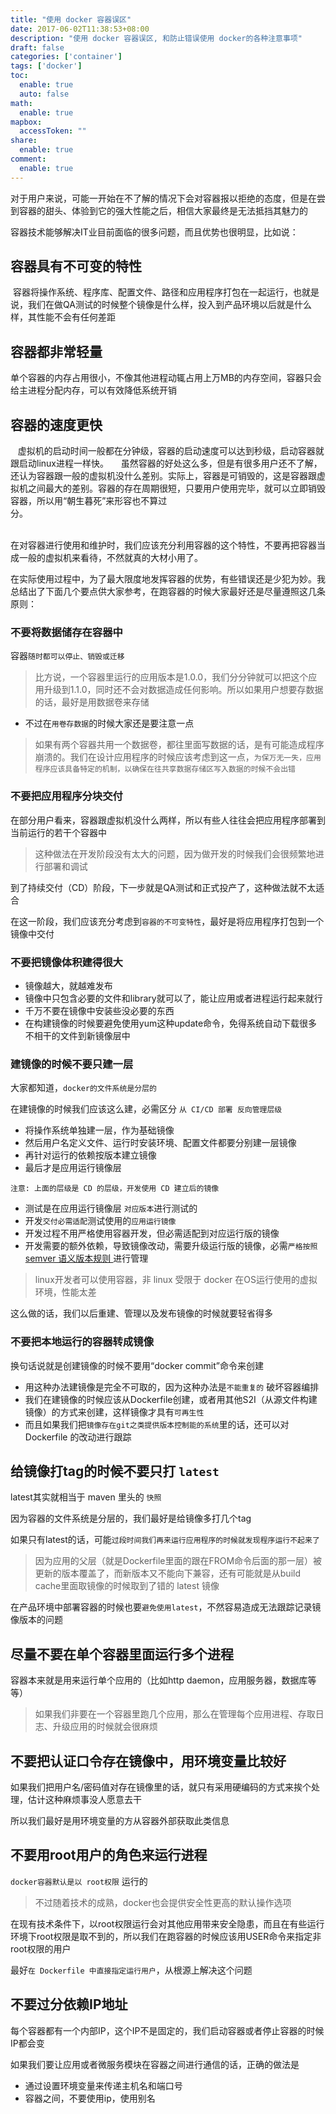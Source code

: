 ```yaml
---
title: "使用 docker 容器误区"
date: 2017-06-02T11:38:53+08:00
description: "使用 docker 容器误区, 和防止错误使用 docker的各种注意事项"
draft: false
categories: ['container']
tags: ['docker']
toc:
  enable: true
  auto: false
math:
  enable: true
mapbox:
  accessToken: ""
share:
  enable: true
comment:
  enable: true
---
```


对于用户来说，可能一开始在不了解的情况下会对容器报以拒绝的态度，但是在尝到容器的甜头、体验到它的强大性能之后，相信大家最终是无法抵挡其魅力的

容器技术能够解决IT业目前面临的很多问题，而且优势也很明显，比如说：

## 容器具有不可变的特性

 容器将操作系统、程序库、配置文件、路径和应用程序打包在一起运行，也就是说，我们在做QA测试的时候整个镜像是什么样，投入到产品环境以后就是什么样，其性能不会有任何差距

## 容器都非常轻量

单个容器的内存占用很小，不像其他进程动辄占用上万MB的内存空间，容器只会给主进程分配内存，可以有效降低系统开销

## 容器的速度更快

   虚拟机的启动时间一般都在分钟级，容器的启动速度可以达到秒级，启动容器就跟启动linux进程一样快。
    虽然容器的好处这么多，但是有很多用户还不了解，还认为容器跟一般的虚拟机没什么差别。实际上，容器是可销毁的，这是容器跟虚拟机之间最大的差别。容器的存在周期很短，只要用户使用完毕，就可以立即销毁容器，所以用“朝生暮死”来形容也不算过分。                                                                                                                                                 

在对容器进行使用和维护时，我们应该充分利用容器的这个特性，不要再把容器当成一般的虚拟机来看待，不然就真的大材小用了。

在实际使用过程中，为了最大限度地发挥容器的优势，有些错误还是少犯为妙。我总结出了下面几个要点供大家参考，在跑容器的时候大家最好还是尽量遵照这几条原则：

### 不要将数据储存在容器中

容器`随时都可以停止、销毁或迁移`

> 比方说，一个容器里运行的应用版本是1.0.0，我们分分钟就可以把这个应用升级到1.1.0，同时还不会对数据造成任何影响。所以如果用户想要存数据的话，最好是用数据卷来存储

- 不过在`用卷存数据`的时候大家还是要注意一点

> 如果有两个容器共用一个数据卷，都往里面写数据的话，是有可能造成程序崩溃的。我们在设计应用程序的时候应该考虑到这一点，`为保万无一失，应用程序应该具备特定的机制，以确保在往共享数据存储区写入数据的时候不会出错`

### 不要把应用程序分块交付

在部分用户看来，容器跟虚拟机没什么两样，所以有些人往往会把应用程序部署到当前运行的若干个容器中

> 这种做法在开发阶段没有太大的问题，因为做开发的时候我们会很频繁地进行部署和调试

到了持续交付（CD）阶段，下一步就是QA测试和正式投产了，这种做法就不太适合

在这一阶段，我们应该充分考虑到`容器的不可变特性`，最好是将应用程序打包到一个镜像中交付

### 不要把镜像体积建得很大

- 镜像越大，就越难发布
- 镜像中只包含必要的文件和library就可以了，能让应用或者进程运行起来就行
- 千万不要在镜像中安装些没必要的东西
- 在构建镜像的时候要避免使用yum这种update命令，免得系统自动下载很多不相干的文件到新镜像层中

### 建镜像的时候不要只建一层

大家都知道，`docker的文件系统是分层的`

在建镜像的时候我们应该这么建，必需区分 `从 CI/CD 部署 反向管理层级`

- 将操作系统单独建一层，作为基础镜像
- 然后用户名定义文件、运行时安装环境、配置文件都要分别建一层镜像
- 再针对运行的依赖按版本建立镜像
- 最后才是应用运行镜像层

`注意: 上面的层级是 CD 的层级，开发使用 CD 建立后的镜像`

- 测试是在应用运行镜像层 `对应版本`进行测试的
- 开发`交付必需适配`测试使用的`应用运行镜像`
- 开发过程不用严格使用容器开发，但必需适配到对应运行版的镜像
- 开发需要的额外依赖，导致镜像改动，需要升级运行版的镜像，必需`严格按照` [ semver 语义版本规则 ](https://semver.org/lang/zh-CN/) 进行管理

> linux开发者可以使用容器，非 linux 受限于 docker 在OS运行使用的虚拟环境，性能太差

这么做的话，我们以后重建、管理以及发布镜像的时候就要轻省得多

### 不要把本地运行的容器转成镜像

换句话说就是创建镜像的时候不要用“docker commit”命令来创建

- 用这种办法建镜像是完全不可取的，因为这种办法是`不能重复的` 破坏容器编排
- 我们在建镜像的时候应该从Dockerfile创建，或者用其他S2I（从源文件构建镜像）的方式来创建，这样镜像才具有`可再生性`
- 而且如果我们把`镜像存在git之类提供版本控制能的系统`里的话，还可以对 Dockerfile 的改动进行跟踪

## 给镜像打tag的时候不要只打 `latest`

latest其实就相当于 maven 里头的 `快照`

因为容器的文件系统是分层的，我们最好是给镜像多打几个tag

如果只有latest的话，可能`过段时间我们再来运行应用程序的时候就发现程序运行不起来了`

> 因为应用的父层（就是Dockerfile里面的跟在FROM命令后面的那一层）被更新的版本覆盖了，而新版本又不能向下兼容，还有可能就是从build cache里面取镜像的时候取到了错的 latest 镜像


在产品环境中部署容器的时候也要`避免使用latest`，不然容易造成无法跟踪记录镜像版本的问题

## 尽量不要在单个容器里面运行多个进程

容器本来就是用来运行单个应用的（比如http daemon，应用服务器，数据库等等）

> 如果我们非要在一个容器里跑几个应用，那么在管理每个应用进程、存取日志、升级应用的时候就会很麻烦

## 不要把认证口令存在镜像中，用环境变量比较好

如果我们把用户名/密码值对存在镜像里的话，就只有采用硬编码的方式来挨个处理，估计这种麻烦事没人愿意去干

所以我们最好是用环境变量的方从容器外部获取此类信息

## 不要用root用户的角色来运行进程

`docker容器默认是以 root权限` 运行的

> 不过随着技术的成熟，docker也会提供安全性更高的默认操作选项

在现有技术条件下，以root权限运行会对其他应用带来安全隐患，而且在有些运行环境下root权限是取不到的，所以我们在跑容器的时候应该用USER命令来指定非root权限的用户

最好`在 Dockerfile 中直接指定运行用户`，从根源上解决这个问题

## 不要过分依赖IP地址

每个容器都有一个内部IP，这个IP不是固定的，我们启动容器或者停止容器的时候IP都会变

如果我们要让应用或者微服务模块在容器之间进行通信的话，正确的做法是

- 通过设置环境变量来传递主机名和端口号
- 容器之间，不要使用ip，使用别名
